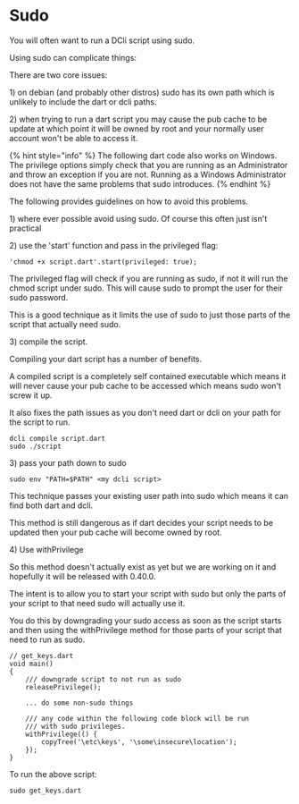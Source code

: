 # Sudo

You will often want to run a DCli script using sudo.

Using sudo can complicate things:

There are two core issues:

1\) on debian \(and probably other distros\) sudo has its own path which is unlikely to include the dart or dcli paths.

2\) when trying to run a dart script you may cause the pub cache to be update at which point it will be owned by root and your normally user account won't be able to access it.

{% hint style="info" %}
The following dart code also works on Windows. The privilege options simply check that you are running as an Administrator and throw an exception if you are not. Running as a Windows Administrator does not have the same problems that sudo introduces.
{% endhint %}

The following provides guidelines on how to avoid this problems.

1\) where ever possible avoid using sudo. Of course this often just isn't practical

2\) use the 'start' function and pass in the privileged flag:

```text
'chmod +x script.dart'.start(privileged: true);
```

The privileged flag will check if you are running as sudo,  if not it will run the chmod script under sudo. This will cause sudo to prompt the user for their sudo password.

This is a good technique as it limits the use of sudo to just those parts of the script that actually need sudo.

3\) compile the script.

Compiling your dart script has a number of benefits.

A compiled script is a completely self contained executable which means it will never cause your pub cache to be accessed which means sudo won't screw it up.  

It also fixes the path issues as you don't need dart or dcli on your path for the script to run.

```text
dcli compile script.dart
sudo ./script
```

3\) pass your path down to sudo

```text
sudo env "PATH=$PATH" <my dcli script>
```

This technique passes your existing user path into sudo which means it can find both dart and dcli.

This method is still dangerous as if dart decides your script needs to be updated then your pub cache will become owned by root.

4\) Use withPrivilege

So this method doesn't actually exist as yet but we are working on it and hopefully it will be released with 0.40.0.

The intent is to allow you to start your script with sudo but only the parts of your script to that need sudo will actually use it.

You do this by downgrading your sudo access as soon as the script starts and then using the withPrivilege method for those parts of your script that need to run as sudo.

```text
// get_keys.dart
void main()
{
    /// downgrade script to not run as sudo
    releasePrivilege();
    
    ... do some non-sudo things
    
    /// any code within the following code block will be run
    /// with sudo privileges.
    withPrivilege(() {
        copyTree('\etc\keys', '\some\insecure\location');
    });
}
```

To run the above script:

```text
sudo get_keys.dart
```

